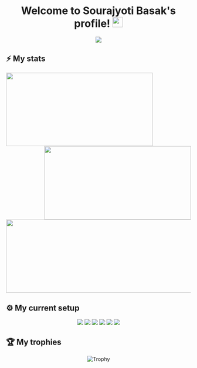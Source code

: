<!-- Heading -->
<h1 align="center">
  Welcome to Sourajyoti Basak's profile!
  <img src="https://media.giphy.com/media/hvRJCLFzcasrR4ia7z/giphy.gif" width="28">
</h1>

<!-- Typing SVG -->
<p align="center">
  <a href="https://git.io/typing-svg"><img src="https://readme-typing-svg.herokuapp.com?font=Fira+Code&color=FE428E&size=22&center=true&vCenter=true&width=500&height=45&lines=Also+known+as+wizard-28;15+years+old+software+developer;GNU%2FLinux+%26+Free+Software+enthusiast;Nice+to+meet+you!"></a>
</p>

## ⚡ My stats
<p align="center">
  <img align="left" width="400rem" height="200rem" src="https://github-readme-stats.vercel.app/api?username=wizard-28&hide_border=true&theme=radical"/>
  <img align="right" width="400rem" height="200rem" src="https://github-readme-streak-stats.herokuapp.com/?user=wizard-28&hide_border=true&theme=radical"/>
  <img align="center" width="600rem" height="200rem" src="https://github-readme-stats.vercel.app/api/top-langs/?username=wizard-28&layout=compact&card_width=600rem&hide_border=true&theme=radical"/>
</p>

## ⚙️ My current setup
<p align="center">
  <img src="https://img.shields.io/badge/OS-Pop!__OS-informational?&style=for-the-badge&color=46b3c1"/>
  <img src="https://img.shields.io/badge/WM-SWAY-%23afa137?style=for-the-badge"/>
  <img src="https://img.shields.io/badge/TERM-ALACRITTY-%23e42f00?style=for-the-badge"/>
  <img src="https://img.shields.io/badge/EDITOR-NEOVIM-%2359933d?style=for-the-badge"/>
  <img src="https://img.shields.io/badge/BROWSER-FIREFOX-%23f47a03?style=for-the-badge"/>
  <img src="https://img.shields.io/badge/SHELL-FISH-%234a9bc8?style=for-the-badge"/>
</p>

## 🏆 My trophies
<p align="center">
  <img src="https://github-profile-trophy.vercel.app/?username=narutoxy&theme=radical&margin-w=15&margin-h=15&column=7" alt="Trophy" />
</p>

